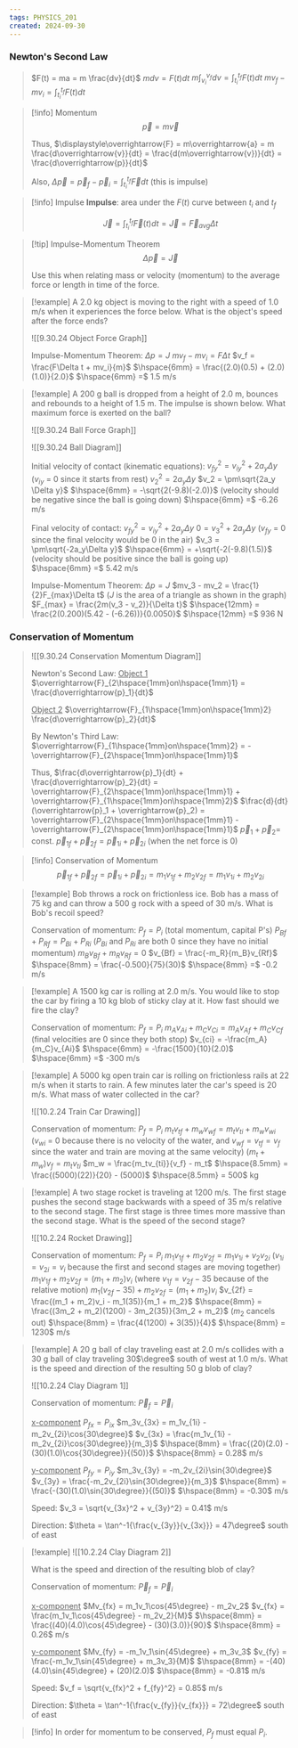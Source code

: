 ```yaml
---
tags: PHYSICS_201
created: 2024-09-30
---
```


### Newton's Second Law

> $F(t) = ma = m \frac{dv}{dt}$
> $mdv = F(t)dt$
> $\displaystyle m\int_{v_i}^{v_f} dv = \int_{t_i}^{t_f} F(t)dt$
> $mv_f - mv_i = \int_{t_i}^{t_f} F(t)dt$

> [!info] Momentum
> $$\overrightarrow{p} = m\overrightarrow{v}$$
> 
> Thus,
> $\displaystyle\overrightarrow{F} = m\overrightarrow{a} = m \frac{d\overrightarrow{v}}{dt} = \frac{d(m\overrightarrow{v})}{dt} = \frac{d\overrightarrow{p}}{dt}$
> 
> Also,
> $\displaystyle\Delta \overrightarrow{p} = \overrightarrow{p}_f - \overrightarrow{p}_i = \int_{t_i}^{t_f} \overrightarrow{F}dt$ (this is impulse)

> [!info] Impulse
> **Impulse**: area under the $F(t)$ curve between $t_i$ and $t_f$
> 
> $$\overrightarrow{J} = \int_{t_i}^{t_f} \overrightarrow{F}(t)dt = \overrightarrow{J} = \overrightarrow{F}_{avg} \Delta t$$

> [!tip] Impulse-Momentum Theorem
> $$\Delta \overrightarrow{p} = \overrightarrow{J}$$
> 
> Use this when relating mass or velocity (momentum) to the average force or length in time of the force.

> [!example]
> A 2.0 kg object is moving to the right with a speed of 1.0 m/s when it experiences the force below. What is the object's speed after the force ends?
> 
> ![[9.30.24 Object Force Graph]]
> 
> Impulse-Momentum Theorem:
> $\Delta p = J$
> $mv_f - mv_i = F\Delta t$
> $v_f = \frac{F\Delta t + mv_i}{m}$
> $\hspace{6mm} = \frac{(2.0)(0.5) + (2.0)(1.0)}{2.0}$
> $\hspace{6mm} =$ 1.5 m/s

> [!example]
> A 200 g ball is dropped from a height of 2.0 m, bounces and rebounds to a height of 1.5 m. The impulse is shown below. What maximum force is exerted on the ball?
> 
> ![[9.30.24 Ball Force Graph]]
> 
> ![[9.30.24 Ball Diagram]]
> 
> Initial velocity of contact (kinematic equations):
> $v_{fy}^2 = v_{iy}^2 + 2a_y \Delta y$ ($v_{iy}$ = 0 since it starts from rest)
> $v_2^2 = 2a_y\Delta y$
> $v_2 = \pm\sqrt{2a_y \Delta y}$
> $\hspace{6mm} = -\sqrt{2(-9.8)(-2.0)}$ (velocity should be negative since the ball is going down)
> $\hspace{6mm} =$ -6.26 m/s
> 
> Final velocity of contact:
> $v_{fy}^2 = v_{iy}^2 + 2a_y \Delta y$
> $0 = v_3^2 + 2a_y \Delta y$ ($v_{fy}$ = 0 since the final velocity would be 0 in the air)
> $v_3 = \pm\sqrt{-2a_y\Delta y}$
> $\hspace{6mm} = +\sqrt{-2(-9.8)(1.5)}$ (velocity should be positive since the ball is going up)
> $\hspace{6mm} =$ 5.42 m/s
> 
> Impulse-Momentum Theorem:
> $\Delta p = J$
> $mv_3 - mv_2 = \frac{1}{2}F_{max}\Delta t$ ($J$ is the area of a triangle as shown in the graph)
> $F_{max} = \frac{2m(v_3 - v_2)}{\Delta t}$
> $\hspace{12mm} = \frac{2(0.200)(5.42 - (-6.26))}{0.0050}$
> $\hspace{12mm} =$ 936 N

### Conservation of Momentum

> ![[9.30.24 Conservation Momentum Diagram]]
> 
> Newton's Second Law:
> <u>Object 1</u>
> $\overrightarrow{F}_{2\hspace{1mm}on\hspace{1mm}1} = \frac{d\overrightarrow{p}_1}{dt}$
> 
> <u>Object 2</u>
> $\overrightarrow{F}_{1\hspace{1mm}on\hspace{1mm}2} \frac{d\overrightarrow{p}_2}{dt}$
> 
> By Newton's Third Law:
> $\overrightarrow{F}_{1\hspace{1mm}on\hspace{1mm}2} = -\overrightarrow{F}_{2\hspace{1mm}on\hspace{1mm}1}$
> 
> Thus,
> $\frac{d\overrightarrow{p}_1}{dt} + \frac{d\overrightarrow{p}_2}{dt} = \overrightarrow{F}_{2\hspace{1mm}on\hspace{1mm}1} + \overrightarrow{F}_{1\hspace{1mm}on\hspace{1mm}2}$
> $\frac{d}{dt}(\overrightarrow{p}_1 + \overrightarrow{p}_2) = \overrightarrow{F}_{2\hspace{1mm}on\hspace{1mm}1} - \overrightarrow{F}_{2\hspace{1mm}on\hspace{1mm}1}$
> $\overrightarrow{p}_1 + \overrightarrow{p}_2 =$ const.
> $\overrightarrow{p}_{1f} + \overrightarrow{p}_{2f} = \overrightarrow{p}_{1i} + \overrightarrow{p}_{2i}$ (when the net force is 0)

> [!info] Conservation of Momentum
> $$\overrightarrow{p}_{1f} + \overrightarrow{p}_{2f} = \overrightarrow{p}_{1i} + \overrightarrow{p}_{2i} = m_1v_{1f} + m_2v_{2f} = m_1v_{1i} + m_2v_{2i}$$

> [!example]
> Bob throws a rock on frictionless ice. Bob has a mass of 75 kg and can throw a 500 g rock with a speed of 30 m/s. What is Bob's recoil speed?
> 
> Conservation of momentum:
> $P_f = P_i$ (total momentum, capital P's)
> $P_{Bf} + P_{Rf} = P_{Bi} + P_{Ri}$ ($P_{Bi}$ and $P_{Ri}$ are both 0 since they have no initial momentum)
> $m_Bv_{Bf} + m_Rv_{Rf} = 0$
> $v_{Bf} = \frac{-m_R}{m_B}v_{Rf}$
> $\hspace{8mm} = \frac{-0.500}{75}(30)$
> $\hspace{8mm} =$ -0.2 m/s

> [!example]
> A 1500 kg car is rolling at 2.0 m/s. You would like to stop the car by firing a 10 kg blob of sticky clay at it. How fast should we fire the clay?
> 
> Conservation of momentum:
> $P_f = P_i$
> $m_Av_{Ai} + m_Cv_{Ci} = m_Av_{Af} + m_Cv_{Cf}$ (final velocities are 0 since they both stop)
> $v_{ci} = -\frac{m_A}{m_C}v_{Ai}$
> $\hspace{6mm} = -\frac{1500}{10}(2.0)$
> $\hspace{6mm} =$ -300 m/s

> [!example]
> A 5000 kg open train car is rolling on frictionless rails at 22 m/s when it starts to rain. A few minutes later the car's speed is 20 m/s. What mass of water collected in the car?
> 
> ![[10.2.24 Train Car Drawing]]
> 
> Conservation of momentum:
> $P_f = P_i$
> $m_tv_{tf} + m_wv_{wf} = m_tv_{ti} + m_wv_{wi}$ ($v_{wi}$ = 0 because there is no velocity of the water, and $v_{wf} = v_{tf} = v_f$ since the water and train are moving at the same velocity)
> $(m_t + m_w)v_f = m_tv_{ti}$
> $m_w = \frac{m_tv_{ti}}{v_f} - m_t$
> $\hspace{8.5mm} = \frac{(5000)(22)}{20} - (5000)$
> $\hspace{8.5mm} = 500$ kg

> [!example]
> A two stage rocket is traveling at 1200 m/s. The first stage pushes the second stage backwards with a speed of 35 m/s relative to the second stage. The first stage is three times more massive than the second stage. What is the speed of the second stage?
> 
> ![[10.2.24 Rocket Drawing]]
> 
> Conservation of momentum:
> $P_f = P_i$
> $m_1v_{1f} + m_2v_{2f} = m_1v_{1i} + v_2v_{2i}$ ($v_{1i} = v_{2i} = v_i$ because the first and second stages are moving together)
> $m_1v_{1f} + m_2v_{2f} = (m_1 + m_2)v_i$ (where $v_{1f} = v_{2f} - 35$ because of the relative motion)
> $m_1(v_{2f} - 35) + m_2v_{2f} = (m_1 + m_2)v_i$
> $v_{2f} = \frac{(m_1 + m_2)v_i - m_1(35)}{m_1 + m_2}$
> $\hspace{8mm} = \frac{(3m_2 + m_2)(1200) - 3m_2(35)}{3m_2 + m_2}$ ($m_2$ cancels out)
> $\hspace{8mm} = \frac{4(1200) + 3(35)}{4}$
> $\hspace{8mm} = 1230$ m/s

> [!example]
> A 20 g ball of clay traveling east at 2.0 m/s collides with a 30 g ball of clay traveling 30$\degree$ south of west at 1.0 m/s. What is the speed and direction of the resulting 50 g blob of clay?
> 
> ![[10.2.24 Clay Diagram 1]]
> 
> Conservation of momentum:
> $\overrightarrow{P}_f = \overrightarrow{P}_i$
> 
> <u>x-component</u>
> $P_{fx} = P_{ix}$
> $m_3v_{3x} = m_1v_{1i} - m_2v_{2i}\cos{30\degree}$
> $v_{3x} = \frac{m_1v_{1i} - m_2v_{2i}\cos{30\degree}}{m_3}$
> $\hspace{8mm} = \frac{(20)(2.0) - (30)(1.0)\cos{30\degree}}{(50)}$
> $\hspace{8mm} = 0.28$ m/s
> 
> <u>y-component</u>
> $P_{fy} = P_{iy}$
> $m_3v_{3y} = -m_2v_{2i}\sin{30\degree}$
> $v_{3y} = \frac{-m_2v_{2i}\sin{30\degree}}{m_3}$
> $\hspace{8mm} = \frac{-(30)(1.0)\sin{30\degree}}{(50)}$
> $\hspace{8mm} = -0.30$ m/s
> 
> Speed:
> $v_3 = \sqrt{v_{3x}^2 + v_{3y}^2} = 0.41$ m/s
> 
> Direction:
> $\theta = \tan^-1{\frac{v_{3y}}{v_{3x}}} = 47\degree$ south of east

> [!example]
> ![[10.2.24 Clay Diagram 2]]
> 
> What is the speed and direction of the resulting blob of clay?
> 
> Conservation of momentum:
> $\overrightarrow{P}_f = \overrightarrow{P}_i$
> 
> <u>x-component</u>
> $Mv_{fx} = m_1v_1\cos{45\degree} - m_2v_2$
> $v_{fx} = \frac{m_1v_1\cos{45\degree} - m_2v_2}{M}$
> $\hspace{8mm} = \frac{(40)(4.0)\cos{45\degree} - (30)(3.0)}{90}$
> $\hspace{8mm} = 0.26$ m/s
> 
> <u>y-component</u>
> $Mv_{fy} = -m_1v_1\sin{45\degree} + m_3v_3$
> $v_{fy} = \frac{-m_1v_1\sin{45\degree} + m_3v_3}{M}$
> $\hspace{8mm} = -(40)(4.0)\sin{45\degree} + (20)(2.0)$
> $\hspace{8mm} = -0.81$ m/s
> 
> Speed:
> $v_f = \sqrt{v_{fx}^2 + f_{fy}^2} = 0.85$ m/s
> 
> Direction:
> $\theta = \tan^-1{\frac{v_{fy}}{v_{fx}}} = 72\degree$ south of east

> [!info]
> In order for momentum to be conserved, $P_f$ must equal $P_i$.